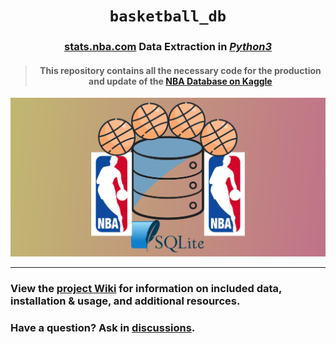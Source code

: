 <div align='center'>
    <h1><code>basketball_db</code></h1>
    <h3><a href="stats.nba.com">stats.nba.com</a> Data Extraction in <i><u>Python3</u></i></h3>
    <h4><blockquote>This repository contains all the necessary code for the production and update of the <a href="https://www.kaggle.com/datasets/wyattowalsh/basketball">NBA Database on Kaggle</a></blockquote></h4>
<div>
<div align='center'>
    <img src="./utils/img/logo-wide-bg.svg"/>
</div>

---

<div align='left'>
    <h3>View the <a href="https://github.com/wyattowalsh/basketball-db/wiki">project Wiki</a> for information on included data, installation & usage, and additional resources.</h3>
    <h3>Have a question? Ask in <a href="https://github.com/wyattowalsh/basketball-db/discussions">discussions</a>.</h3>
    <br/>
</div>
